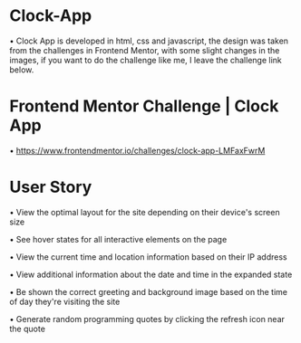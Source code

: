 # Clock-App

  • Clock App is developed in html, css and javascript, the design was taken from the challenges in Frontend Mentor, with some slight changes in the images, if you want to do the     challenge like me, I leave the challenge link below.
  
# Frontend Mentor Challenge | Clock App
  
  • https://www.frontendmentor.io/challenges/clock-app-LMFaxFwrM   

# User Story

  • View the optimal layout for the site depending on their device's screen size

  • See hover states for all interactive elements on the page

  • View the current time and location information based on their IP address

  • View additional information about the date and time in the expanded state

  • Be shown the correct greeting and background image based on the time of day they're visiting the site

  • Generate random programming quotes by clicking the refresh icon near the quote
  
  

